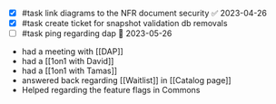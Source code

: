 - [x] #task link diagrams to the NFR document security ✅ 2023-04-26
- [x] #task create ticket for snapshot validation db removals
- [ ] #task ping regarding dap 📅 2023-05-26
- had a meeting with [[DAP]]
- had a [[1on1 with David]]
- had a [[1on1 with Tamas]]
- answered back regarding [[Waitlist]] in [[Catalog page]]
- Helped regarding the feature flags in Commons
